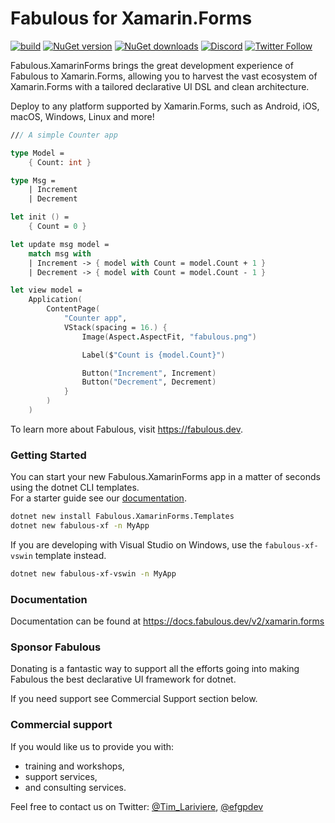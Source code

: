 # Fabulous for Xamarin.Forms

[![build](https://img.shields.io/github/actions/workflow/status/fabulous-dev/Fabulous.XamarinForms/build.yml?branch=main)](https://github.com/fabulous-dev/Fabulous.XamarinForms/actions/workflows/build.yml) [![NuGet version](https://img.shields.io/nuget/v/Fabulous.XamarinForms)](https://www.nuget.org/packages/Fabulous.XamarinForms) [![NuGet downloads](https://img.shields.io/nuget/dt/Fabulous.XamarinForms)](https://www.nuget.org/packages/Fabulous.XamarinForms) [![Discord](https://img.shields.io/discord/716980335593914419?label=discord&logo=discord)](https://discord.gg/bpTJMbSSYK) [![Twitter Follow](https://img.shields.io/twitter/follow/FabulousAppDev?style=social)](https://twitter.com/FabulousAppDev)

Fabulous.XamarinForms brings the great development experience of Fabulous to Xamarin.Forms, allowing you to harvest the vast ecosystem of Xamarin.Forms with a tailored declarative UI DSL and clean architecture.

Deploy to any platform supported by Xamarin.Forms, such as Android, iOS, macOS, Windows, Linux and more!

```fs
/// A simple Counter app

type Model =
    { Count: int }

type Msg =
    | Increment
    | Decrement

let init () =
    { Count = 0 }

let update msg model =
    match msg with
    | Increment -> { model with Count = model.Count + 1 }
    | Decrement -> { model with Count = model.Count - 1 }

let view model =
    Application(
        ContentPage(
            "Counter app",
            VStack(spacing = 16.) {
                Image(Aspect.AspectFit, "fabulous.png")

                Label($"Count is {model.Count}")

                Button("Increment", Increment)
                Button("Decrement", Decrement)
            }
        )
    )
```

To learn more about Fabulous, visit https://fabulous.dev.

### Getting Started

You can start your new Fabulous.XamarinForms app in a matter of seconds using the dotnet CLI templates.  
For a starter guide see our [documentation](https://docs.fabulous.dev/v2/xamarin.forms/getting-started).

```sh
dotnet new install Fabulous.XamarinForms.Templates
dotnet new fabulous-xf -n MyApp
```

If you are developing with Visual Studio on Windows, use the `fabulous-xf-vswin` template instead.
```sh
dotnet new fabulous-xf-vswin -n MyApp
```

### Documentation

Documentation can be found at https://docs.fabulous.dev/v2/xamarin.forms

### Sponsor Fabulous

Donating is a fantastic way to support all the efforts going into making Fabulous the best declarative UI framework for dotnet.

If you need support see Commercial Support section below.

### Commercial support

If you would like us to provide you with:

- training and workshops,
- support services,
- and consulting services.

Feel free to contact us on Twitter: [@Tim_Lariviere](https://twitter.com/Tim_Lariviere), [@efgpdev](https://twitter.com/efgpdev)
